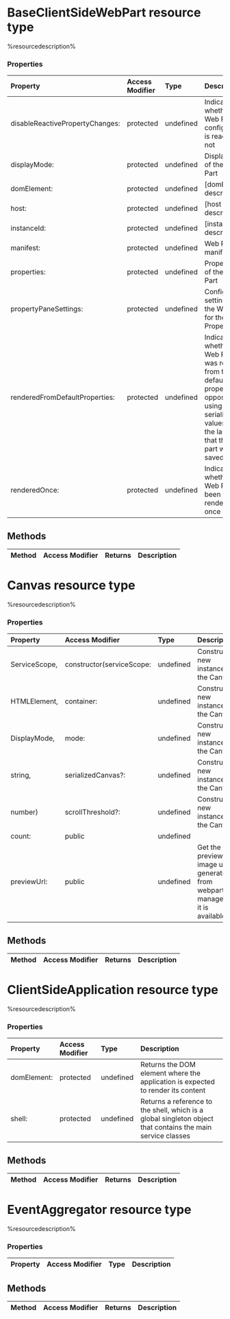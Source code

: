 # BaseClientSideWebPart resource type

%resourcedescription%


### Properties

| Property	   | Access Modifier | Type	| Description|
|:-------------|:----|:-------|:-----------|
|disableReactivePropertyChanges:      | protected | undefined | Indicates whether the Web Part's configuration is reactive or not |
|displayMode:      | protected | undefined | Display mode of the Web Part |
|domElement:      | protected | undefined | [domElement description] |
|host:      | protected | undefined | [host description] |
|instanceId:      | protected | undefined | [instanceId description] |
|manifest:      | protected | undefined | Web Part's manifest |
|properties:      | protected | undefined | Property bag of the Web Part |
|propertyPaneSettings:      | protected | undefined | Configuration settings of the Web Part for the PropertyPane |
|renderedFromDefaultProperties:      | protected | undefined | Indicates whether the Web Part was rendered from the default properties,  as opposed to using serialized values from the last time that the web part was saved |
|renderedOnce:      | protected | undefined | Indicates whether the Web Part has been rendered once or not |



## Methods

| Method	   | Access Modifier | Returns	| Description|
|:-------------|:----|:-------|:-----------|



# Canvas resource type

%resourcedescription%


### Properties

| Property	   | Access Modifier | Type	| Description|
|:-------------|:----|:-------|:-----------|
|ServiceScope,      | constructor(serviceScope: | undefined | Construct a new instance of the Canvas |
|HTMLElement,      | container: | undefined | Construct a new instance of the Canvas |
|DisplayMode,      | mode: | undefined | Construct a new instance of the Canvas |
|string,      | serializedCanvas?: | undefined | Construct a new instance of the Canvas |
|number)      | scrollThreshold?: | undefined | Construct a new instance of the Canvas |
|count:      | public | undefined |  |
|previewUrl:      | public | undefined | Get the preview image url generated from webpart manager if it is available |



## Methods

| Method	   | Access Modifier | Returns	| Description|
|:-------------|:----|:-------|:-----------|



# ClientSideApplication resource type

%resourcedescription%


### Properties

| Property	   | Access Modifier | Type	| Description|
|:-------------|:----|:-------|:-----------|
|domElement:      | protected | undefined | Returns the DOM element where the application is expected to render its content |
|shell:      | protected | undefined | Returns a reference to the shell, which is a global singleton object that contains  the main service classes |



## Methods

| Method	   | Access Modifier | Returns	| Description|
|:-------------|:----|:-------|:-----------|



# EventAggregator resource type

%resourcedescription%


### Properties

| Property	   | Access Modifier | Type	| Description|
|:-------------|:----|:-------|:-----------|



## Methods

| Method	   | Access Modifier | Returns	| Description|
|:-------------|:----|:-------|:-----------|


